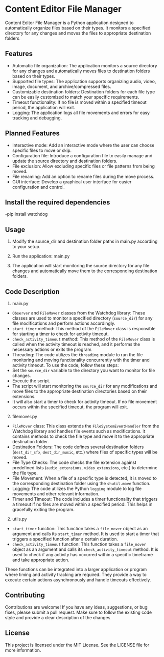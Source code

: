 # Content Editor File Manager

Content Editor File Manager is a Python application designed to automatically organize files based on their types. It monitors a specified directory for any changes and moves the files to appropriate destination folders.

## Features

- Automatic file organization: The application monitors a source directory for any changes and automatically moves files to destination folders based on their types.
- Supported file types: The application supports organizing audio, video, image, document, and archive/compressed files.
- Customizable destination folders: Destination folders for each file type can be easily customized to match your specific requirements.
- Timeout functionality: If no file is moved within a specified timeout period, the application will exit.
- Logging: The application logs all file movements and errors for easy tracking and debugging.

## Planned Features

- Interactive mode: Add an interactive mode where the user can choose specific files to move or skip.
- Configuration file: Introduce a configuration file to easily manage and update the source directory and destination folders.
- File exclusion: Allow excluding specific files or file patterns from being moved.
- File renaming: Add an option to rename files during the move process.
- GUI interface: Develop a graphical user interface for easier configuration and control.

## Install the required dependencies

-pip install watchdog

## Usage
1. Modify the source_dir and destination folder paths in main.py according to your setup.

2. Run the application: main.py

3. The application will start monitoring the source directory for any file changes and automatically move them to the corresponding destination folders.

## Code Description

1. main.py

- `Observer` and `FileMover` classes from the Watchdog library: These classes are used to monitor a specified directory (`source_dir`) for any file modifications and perform actions accordingly.
- `start_timer` method: This method of the `FileMover` class is responsible for starting a timer to check for activity timeout.
- `check_activity_timeout` method: This method of the `FileMover` class is called when the activity timeout is reached, and it performs the necessary actions or exits the program.
- Threading: The code utilizes the `threading` module to run the file monitoring and moving functionality concurrently with the timer and activity timeout.
To use the code, follow these steps:
- Set the `source_dir` variable to the directory you want to monitor for file changes.
- Execute the script.
- The script will start monitoring the `source_dir` for any modifications and move files to the appropriate destination directories based on their extensions.
- It will also start a timer to check for activity timeout. If no file movement occurs within the specified timeout, the program will exit.

2. filemover.py

- `FileMover` class: This class extends the `FileSystemEventHandler` from the Watchdog library and handles file events such as modifications. It contains methods to check the file type and move it to the appropriate destination folder.
- Destination Folders: The code defines several destination folders (`dest_dir_sfx`, `dest_dir_music`, etc.) where files of specific types will be moved.
- File Type Checks: The code checks the file extension against predefined lists (`audio_extensions`, `video_extensions`, etc.) to determine the file type.
- File Movement: When a file of a specific type is detected, it is moved to the corresponding destination folder using the `shutil.move` function.
- Logging: The code utilizes the Python `logging` module to log file movements and other relevant information.
- Timer and Timeout: The code includes a timer functionality that triggers a timeout if no files are moved within a specified period. This helps in gracefully exiting the program.

2. utils.py

- `start_timer` function: This function takes a `file_mover` object as an argument and calls its `start_timer` method. It is used to start a timer that triggers a specified function after a certain duration.
- `check_activity_timeout` function: This function takes a `file_mover` object as an argument and calls its `check_activity_timeout` method. It is used to check if any activity has occurred within a specific timeframe and take appropriate action.

These functions can be integrated into a larger application or program where timing and activity tracking are required. They provide a way to execute certain actions asynchronously and handle timeouts effectively.

## Contributing
Contributions are welcome! If you have any ideas, suggestions, or bug fixes, please submit a pull request. Make sure to follow the existing code style and provide a clear description of the changes.

## License
This project is licensed under the MIT License. See the LICENSE file for more information.